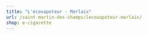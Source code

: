 ```yaml
---
title: "L'écovapoteur - Morlaix"
url: /saint-martin-des-champs/lecovapoteur-morlaix/
shop: e-cigarette
---
```

